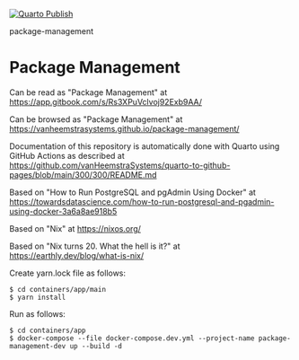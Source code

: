 [![Quarto Publish](https://github.com/vanHeemstraSystems/package-management/actions/workflows/publish.yml/badge.svg)](https://github.com/vanHeemstraSystems/package-management/actions/workflows/publish.yml)

package-management
# Package Management

Can be read as "Package Management" at https://app.gitbook.com/s/Rs3XPuVclvoj92Exb9AA/

Can be browsed as "Package Management" at https://vanheemstrasystems.github.io/package-management/

Documentation of this repository is automatically done with Quarto using GitHub Actions as described at https://github.com/vanHeemstraSystems/quarto-to-github-pages/blob/main/300/300/README.md

Based on "How to Run PostgreSQL and pgAdmin Using Docker" at https://towardsdatascience.com/how-to-run-postgresql-and-pgadmin-using-docker-3a6a8ae918b5

Based on "Nix" at https://nixos.org/

Based on "Nix turns 20. What the hell is it?" at https://earthly.dev/blog/what-is-nix/

Create yarn.lock file as follows:

```
$ cd containers/app/main
$ yarn install
```

Run as follows:

```
$ cd containers/app
$ docker-compose --file docker-compose.dev.yml --project-name package-management-dev up --build -d
```
